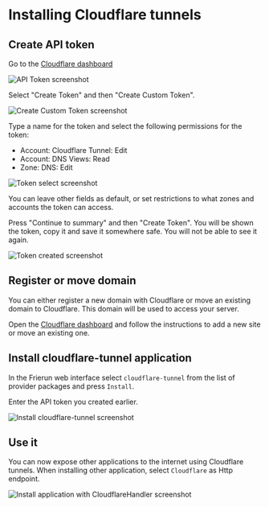 ﻿# Installing Cloudflare tunnels

## Create API token

Go to the [Cloudflare dashboard](https://dash.cloudflare.com/profile/api-tokens)

![API Token screenshot](Cloudflare1.png)

Select "Create Token" and then "Create Custom Token". 

![Create Custom Token screenshot](Cloudflare2.png)

Type a name for the token and select the following permissions for the token:
- Account: Cloudflare Tunnel: Edit
- Account: DNS Views: Read
- Zone: DNS: Edit
 
![Token select screenshot](Cloudflare3.png)

You can leave other fields as default, or set restrictions to what zones and accounts the token can access.

Press "Continue to summary" and then "Create Token". 
You will be shown the token, copy it and save it somewhere safe. You will not be able to see it again.

![Token created screenshot](Cloudflare4.png)

## Register or move domain

You can either register a new domain with Cloudflare or move an existing domain to Cloudflare.
This domain will be used to access your server.

Open the [Cloudflare dashboard](https://dash.cloudflare.com/?to=/:account/home) and follow the instructions to add a new site or move an existing one.

## Install cloudflare-tunnel application

In the Frierun web interface select `cloudflare-tunnel` from the list of provider packages and press `Install`.

Enter the API token you created earlier.

![Install cloudflare-tunnel screenshot](Cloudflare5.png)

## Use it

You can now expose other applications to the internet using Cloudflare tunnels. When installing other application, select `Cloudflare` as Http endpoint.

![Install application with CloudflareHandler screenshot](Cloudflare6.png)